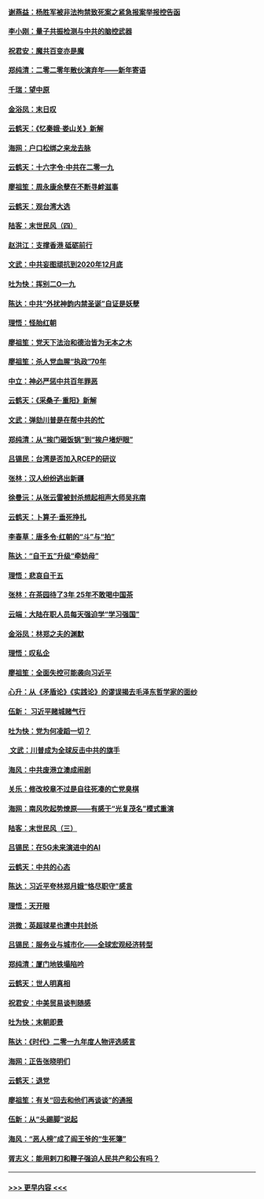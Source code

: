 #### [谢燕益：杨胜军被非法拘禁致死案之紧急报案举报控告函](../pages/nsc993/n11756134.md?t=12310501) 
#### [李小刚：量子共振检测与中共的脑控武器](../pages/nsc993/n11754518.md?t=12310501) 
#### [祝君安：魔共百变亦是魔](../pages/nsc993/n11754469.md?t=12310501) 
#### [郑纯清：二零二零年散伙演弃年——新年寄语](../pages/nsc993/n11754195.md?t=12310501) 
#### [千瑞：望中原](../pages/nsc993/n11754159.md?t=12310501) 
#### [金浴凤：末日叹](../pages/nsc993/n11752359.md?t=12310501) 
#### [云鹤天：《忆秦娥‧娄山关》新解](../pages/nsc993/n11752348.md?t=12310501) 
#### [海网：户口松绑之来龙去脉](../pages/nsc993/n11752328.md?t=12310501) 
#### [云鹤天：十六字令‧中共在二零一九](../pages/nsc993/n11752305.md?t=12310501) 
#### [廖祖笙：周永康余孽在不断寻衅滋事](../pages/nsc993/n11751013.md?t=12310501) 
#### [云鹤天：观台湾大选](../pages/nsc993/n11751007.md?t=12310501) 
#### [陆客：末世民风（四）](../pages/nsc993/n11749203.md?t=12310501) 
#### [赵洪江：支撑香港 砥砺前行](../pages/nsc993/n11748482.md?t=12310501) 
#### [文武：中共妄图顽抗到2020年12月底](../pages/nsc993/n11748446.md?t=12310501) 
#### [吐为快：挥别二O一九](../pages/nsc993/n11748411.md?t=12310501) 
#### [陈达：中共“外扰神韵内禁圣诞”自证是妖孽](../pages/nsc993/n11748226.md?t=12310501) 
#### [理悟：怪胎红朝](../pages/nsc993/n11748206.md?t=12310501) 
#### [廖祖笙：党天下法治和德治皆为无本之木](../pages/nsc993/n11748135.md?t=12310501) 
#### [廖祖笙：杀人党血腥“执政”70年](../pages/nsc993/n11745144.md?t=12310501) 
#### [中立：神必严惩中共百年罪恶](../pages/nsc993/n11744970.md?t=12310501) 
#### [云鹤天：《采桑子‧重阳》新解](../pages/nsc993/n11744948.md?t=12310501) 
#### [文武：弹劾川普是在帮中共的忙](../pages/nsc993/n11744758.md?t=12310501) 
#### [郑纯清：从“挨门砸饭锅”到“挨户堵炉眼”](../pages/nsc993/n11744745.md?t=12310501) 
#### [吕锡民：台湾是否加入RCEP的研议](../pages/nsc993/n11744701.md?t=12310501) 
#### [张林：汉人纷纷逃出新疆](../pages/nsc993/n11743530.md?t=12310501) 
#### [徐曼沅：从张云雷被封杀想起相声大师吴兆南](../pages/nsc993/n11741816.md?t=12310501) 
#### [云鹤天：卜算子‧垂死挣扎](../pages/nsc993/n11739956.md?t=12310501) 
#### [李春草：唐多令‧红朝的“斗”与“拍”](../pages/nsc993/n11739830.md?t=12310501) 
#### [陈达：“自干五”升级“牵妨母”](../pages/nsc993/n11739724.md?t=12310501) 
#### [理悟：悲哀自干五](../pages/nsc993/n11739547.md?t=12310501) 
#### [张林：在茶园待了3年 25年不敢喝中国茶](../pages/nsc993/n11739240.md?t=12310501) 
#### [云端：大陆在职人员每天强迫学“学习强国”](../pages/nsc993/n11738735.md?t=12310501) 
#### [金浴凤：林郑之夫的渊默](../pages/nsc993/n11737735.md?t=12310501) 
#### [理悟：叹私企](../pages/nsc993/n11737715.md?t=12310501) 
#### [廖祖笙：全面失控可能袭向习近平](../pages/nsc993/n11737704.md?t=12310501) 
#### [心升：从《矛盾论》《实践论》的谬误揭去毛泽东哲学家的面纱](../pages/nsc993/n11736962.md?t=12310501) 
#### [伍新： 习近平赌城赌气行](../pages/nsc993/n11736929.md?t=12310501) 
#### [吐为快：党为何凌蹈一切？](../pages/nsc993/n11736915.md?t=12310501) 
#### [ 文武：川普成为全球反击中共的旗手](../pages/nsc993/n11736882.md?t=12310501) 
#### [海风：中共废港立澳成闹剧](../pages/nsc993/n11735857.md?t=12310501) 
#### [关乐：修改校章不过是自往死凑的亡党臭棋](../pages/nsc993/n11735097.md?t=12310501) 
#### [海网：南风吹起势燎原——有感于“光复茂名”模式重演](../pages/nsc993/n11732308.md?t=12310501) 
#### [陆客：末世民风（三）](../pages/nsc993/n11732211.md?t=12310501) 
#### [吕锡民：在5G未来演进中的AI](../pages/nsc993/n11730010.md?t=12310501) 
#### [云鹤天：中共的心态](../pages/nsc993/n11729906.md?t=12310501) 
#### [陈达：习近平夸林郑月娥“恪尽职守”感言](../pages/nsc993/n11729881.md?t=12310501) 
#### [理悟：天开眼](../pages/nsc993/n11729699.md?t=12310501) 
#### [洪微：英超球星也遭中共封杀](../pages/nsc993/n11727243.md?t=12310501) 
#### [吕锡民：服务业与城市化——全球宏观经济转型](../pages/nsc993/n11725845.md?t=12310501) 
#### [郑纯清：厦门地铁塌陷吟](../pages/nsc993/n11725813.md?t=12310501) 
#### [云鹤天：世人明真相](../pages/nsc993/n11725621.md?t=12310501) 
#### [祝君安：中美贸易谈判随感](../pages/nsc993/n11725609.md?t=12310501) 
#### [吐为快：末朝即景](../pages/nsc993/n11723365.md?t=12310501) 
#### [陈达：《时代》二零一九年度人物评选感言](../pages/nsc993/n11723337.md?t=12310501) 
#### [海网：正告张晓明们](../pages/nsc993/n11723228.md?t=12310501) 
#### [云鹤天：退党](../pages/nsc993/n11723056.md?t=12310501) 
#### [廖祖笙：有关“回去和他们再谈谈”的通报](../pages/nsc993/n11722442.md?t=12310501) 
#### [伍新：从“头踢脚”说起](../pages/nsc993/n11722429.md?t=12310501) 
#### [海风：“恶人榜”成了阎王爷的“生死簿”](../pages/nsc993/n11722272.md?t=12310501) 
#### [胥志义：能用剌刀和鞭子强迫人民共产和公有吗？](../pages/nsc993/n11720569.md?t=12310501) 

----
#### [ >>> 更早内容 <<< ](../indexes/nsc993-earlier.md)
